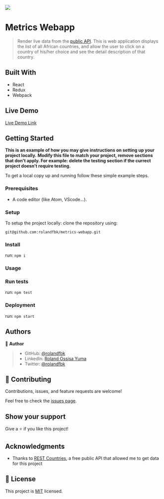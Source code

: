 ![](https://img.shields.io/badge/Microverse-blueviolet)

# Metrics Webapp

> Render live data from the [public API](https://restcountries.com/v3.1/all). This is web application displays the list of all African countries, and allow the user to click on a country of his/her choice and see the detail description of that country.


## Built With

- React
- Redux
- Webpack

## Live Demo

[Live Demo Link](https://remarkable-rolypoly-ffd4a9.netlify.app/)


## Getting Started

**This is an example of how you may give instructions on setting up your project locally.**
**Modify this file to match your project, remove sections that don't apply. For example: delete the testing section if the currect project doesn't require testing.**


To get a local copy up and running follow these simple example steps.

### Prerequisites
- A code editor (like Atom, VScode...).

### Setup
To setup the project locally: clone the repository using:
```
git@github.com:rolandfbk/metrics-webapp.git
```

### Install
run: `npm i`

### Usage

### Run tests
run: `npm test`

### Deployment
run: ```npm start```



## Authors

👤 **Author**

>- GitHub: [@rolandfbk](https://github.com/rolandfbk)
>- LinkedIn: [Roland Ossisa Yuma](https://linkedin.com/in/roland-ossisa-yuma-4595547b)
>- Twitter: [@rolandfbk](https://twitter.com/rolandfbk)

## 🤝 Contributing

Contributions, issues, and feature requests are welcome!

Feel free to check the [issues page](../../issues/).

## Show your support

Give a ⭐️ if you like this project!

## Acknowledgments

- Thanks to [REST Countries](https://restcountries.com/), a free public API that allowed me to get data for this project

## 📝 License

This project is [MIT](./MIT.md) licensed.
